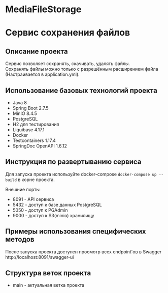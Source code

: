 # MediaFileStorage
# Сервис сохранения файлов

## Описание проекта
Сервис позволяет сохранять, скачивать, удалять файлы.   
Сохранять файлы можно только с разрешённым расширением файла (Настраивается в application.yml).


## Использование базовых технологий проекта

- Java 8
- Spring Boot 2.7.5
- MinIO 8.4.5
- PostgreSQL
- H2 для тестирования
- Liquibase 4.17.1
- Docker
- Testcontainers 1.17.4
- SpringDoc OpenAPI 1.6.12

## Инструкция по развертыванию сервиса

Для запуска проекта используйте docker-compose `docker-compose up --build`  в корне проекта.

Внешние порты
- 8091 - API сервиса
- 5432 - доступ к базе данных PostgreSQL
- 5050 - доступ к PGAdmin
- 9000 - доступ к S3(minio) хранилищу

## Примеры использования специфических методов

После запуска проекта доступен просмотр всех endpoint'ов в Swagger http://localhost:8091/swagger-ui

## Структура веток проекта

- main - актуальная ветка проекта